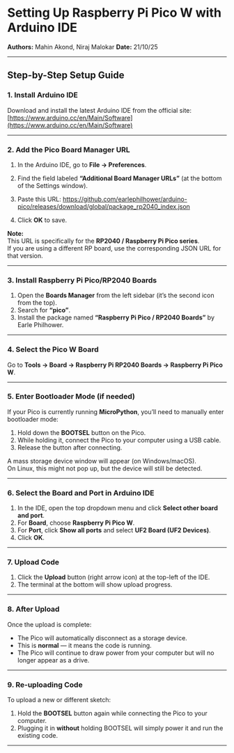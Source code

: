 # Setting Up Raspberry Pi Pico W with Arduino IDE

**Authors:** Mahin Akond, Niraj Malokar
**Date:** 21/10/25  

---

## Step-by-Step Setup Guide

### 1. Install Arduino IDE

Download and install the latest Arduino IDE from the official site:  
[https://www.arduino.cc/en/Main/Software](https://www.arduino.cc/en/Main/Software)

---

### 2. Add the Pico Board Manager URL

1. In the Arduino IDE, go to **File → Preferences**.  
2. Find the field labeled **“Additional Board Manager URLs”** (at the bottom of the Settings window).  
3. Paste this URL:
<https://github.com/earlephilhower/arduino-pico/releases/download/global/package_rp2040_index.json>

4. Click **OK** to save.

**Note:**  
This URL is specifically for the **RP2040 / Raspberry Pi Pico series**.  
If you are using a different RP board, use the corresponding JSON URL for that version.

---

### 3. Install Raspberry Pi Pico/RP2040 Boards

1. Open the **Boards Manager** from the left sidebar (it’s the second icon from the top).  
2. Search for **“pico”**.  
3. Install the package named **“Raspberry Pi Pico / RP2040 Boards”** by Earle Philhower.

---

### 4. Select the Pico W Board

Go to **Tools → Board → Raspberry Pi RP2040 Boards → Raspberry Pi Pico W**.

---

### 5. Enter Bootloader Mode (if needed)

If your Pico is currently running **MicroPython**, you’ll need to manually enter bootloader mode:

1. Hold down the **BOOTSEL** button on the Pico.
2. While holding it, connect the Pico to your computer using a USB cable.
3. Release the button after connecting.

A mass storage device window will appear (on Windows/macOS).  
On Linux, this might not pop up, but the device will still be detected.

---

### 6. Select the Board and Port in Arduino IDE

1. In the IDE, open the top dropdown menu and click **Select other board and port**.  
2. For **Board**, choose **Raspberry Pi Pico W**.  
3. For **Port**, click **Show all ports** and select **UF2 Board (UF2 Devices)**.  
4. Click **OK**.

---

### 7. Upload Code

1. Click the **Upload** button (right arrow icon) at the top-left of the IDE.  
2. The terminal at the bottom will show upload progress.

---

### 8. After Upload

Once the upload is complete:

- The Pico will automatically disconnect as a storage device.
- This is **normal** — it means the code is running.
- The Pico will continue to draw power from your computer but will no longer appear as a drive.

---

### 9. Re-uploading Code

To upload a new or different sketch:

1. Hold the **BOOTSEL** button again while connecting the Pico to your computer.  
2. Plugging it in **without** holding BOOTSEL will simply power it and run the existing code.

---
